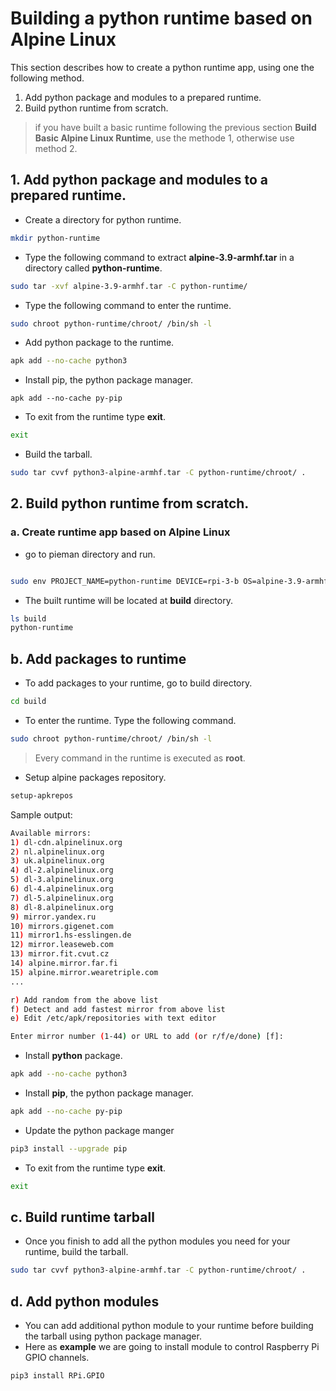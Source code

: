 # Building a python runtime based on Alpine Linux

This section describes how to create a python runtime app, using one the following method.

1. Add python package and modules to a prepared runtime. 
2. Build python runtime from scratch.

> if you have built a basic runtime following the previous section **Build Basic Alpine Linux Runtime**, use the methode 1, otherwise use  method 2.

## 1.  Add python package and modules to a prepared runtime.

  - Create a directory for python runtime.

```bash 
mkdir python-runtime
```
  - Type the following command to extract  **alpine-3.9-armhf.tar** in a directory called **python-runtime**.

```bash 
sudo tar -xvf alpine-3.9-armhf.tar -C python-runtime/
```
  - Type the following command to enter the runtime.

```bash 
sudo chroot python-runtime/chroot/ /bin/sh -l
```
  - Add python package to the runtime.
 
```bash 
apk add --no-cache python3
```
  - Install pip, the python package manager.

```
apk add --no-cache py-pip
```

 - To exit from the runtime type **exit**.

```bash
exit
```

  - Build the tarball.

```bash 
sudo tar cvvf python3-alpine-armhf.tar -C python-runtime/chroot/ .
```

## 2. Build python runtime from scratch.

### a. Create runtime app based on Alpine Linux

   - go to pieman directory and run.

```bash

sudo env PROJECT_NAME=python-runtime DEVICE=rpi-3-b OS=alpine-3.9-armhf CREATE_ONLY_CHROOT=true ./pieman.sh

```
   - The built runtime will be located at **build** directory.

```bash
ls build
python-runtime

```


## b. Add packages to runtime

 - To add packages to your runtime, go to build directory.

```bash
cd build
```

 - To enter the runtime. Type the following command.

```bash
sudo chroot python-runtime/chroot/ /bin/sh -l
```

> Every command in the runtime is executed as **root**.


   - Setup alpine packages repository.

```bash
setup-apkrepos
```
Sample output:

```bash 
Available mirrors:
1) dl-cdn.alpinelinux.org
2) nl.alpinelinux.org
3) uk.alpinelinux.org
4) dl-2.alpinelinux.org
5) dl-3.alpinelinux.org
6) dl-4.alpinelinux.org
7) dl-5.alpinelinux.org
8) dl-8.alpinelinux.org
9) mirror.yandex.ru
10) mirrors.gigenet.com
11) mirror1.hs-esslingen.de
12) mirror.leaseweb.com
13) mirror.fit.cvut.cz
14) alpine.mirror.far.fi
15) alpine.mirror.wearetriple.com
...

r) Add random from the above list
f) Detect and add fastest mirror from above list
e) Edit /etc/apk/repositories with text editor

Enter mirror number (1-44) or URL to add (or r/f/e/done) [f]:
```


   - Install **python** package.

```bash
apk add --no-cache python3
```
   - Install **pip**, the python package manager.

```bash   
apk add --no-cache py-pip
```
   - Update the python package manger 
 
 ```bash
pip3 install --upgrade pip
 ```

 - To exit from the runtime type **exit**.

```bash
exit
```
  
  
## c. Build runtime tarball

   - Once you finish to add all the python modules you need for your runtime, build the tarball.

```bash
sudo tar cvvf python3-alpine-armhf.tar -C python-runtime/chroot/ .
```


## d. Add python modules

   - You can add additional python module to your runtime before building the tarball using python package manager.
   - Here as **example** we are going to install module to control Raspberry Pi GPIO channels. 


```bash 
pip3 install RPi.GPIO
```


